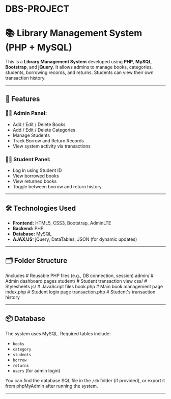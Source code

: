 # DBS-PROJECT
# 📚 Library Management System (PHP + MySQL)

This is a **Library Management System** developed using **PHP**, **MySQL**, **Bootstrap**, and **jQuery**. It allows admins to manage books, categories, students, borrowing records, and returns. Students can view their own transaction history.

---

## 🔧 Features

### 👨‍💼 Admin Panel:
- Add / Edit / Delete Books
- Add / Edit / Delete Categories
- Manage Students
- Track Borrow and Return Records
- View system activity via transactions

### 👨‍🎓 Student Panel:
- Log in using Student ID
- View borrowed books
- View returned books
- Toggle between borrow and return history

---

## 🛠️ Technologies Used

- **Frontend:** HTML5, CSS3, Bootstrap, AdminLTE
- **Backend:** PHP
- **Database:** MySQL
- **AJAX/JS:** jQuery, DataTables, JSON (for dynamic updates)

---

## 🗂️ Folder Structure

/includes # Reusable PHP files (e.g., DB connection, session)
admin/ # Admin dashboard pages
student/ # Student transaction view
css/ # Stylesheets
js/ # JavaScript files
book.php # Main book management page
index.php # Student login page
transaction.php # Student's transaction history



---

## 📦 Database

The system uses MySQL. Required tables include:
- `books`
- `category`
- `students`
- `borrow`
- `returns`
- `users` (for admin login)

You can find the database SQL file in the `/db` folder (if provided), or export it from phpMyAdmin after running the system.

---


